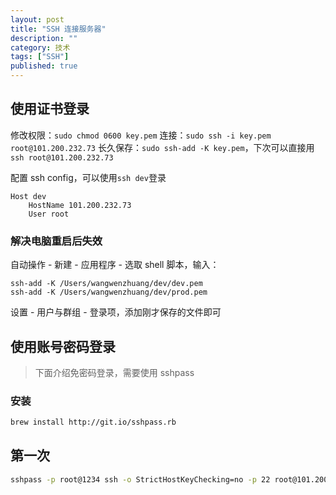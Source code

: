 ```yaml
---
layout: post
title: "SSH 连接服务器"
description: ""
category: 技术
tags: ["SSH"]
published: true
---
```


## 使用证书登录

修改权限：`sudo chmod 0600 key.pem`
连接：`sudo ssh -i key.pem root@101.200.232.73`
长久保存：`sudo ssh-add -K key.pem`，下次可以直接用`ssh root@101.200.232.73`

配置 ssh config，可以使用`ssh dev`登录

```
Host dev
    HostName 101.200.232.73
    User root
```

### 解决电脑重启后失效

自动操作 - 新建 - 应用程序 - 选取 shell 脚本，输入：

```
ssh-add -K /Users/wangwenzhuang/dev/dev.pem
ssh-add -K /Users/wangwenzhuang/dev/prod.pem
```


设置 - 用户与群组 - 登录项，添加刚才保存的文件即可

## 使用账号密码登录

> 下面介绍免密码登录，需要使用 sshpass

### 安装

```bash
brew install http://git.io/sshpass.rb
```

## 第一次

```bash
sshpass -p root@1234 ssh -o StrictHostKeyChecking=no -p 22 root@101.200.232.73
```